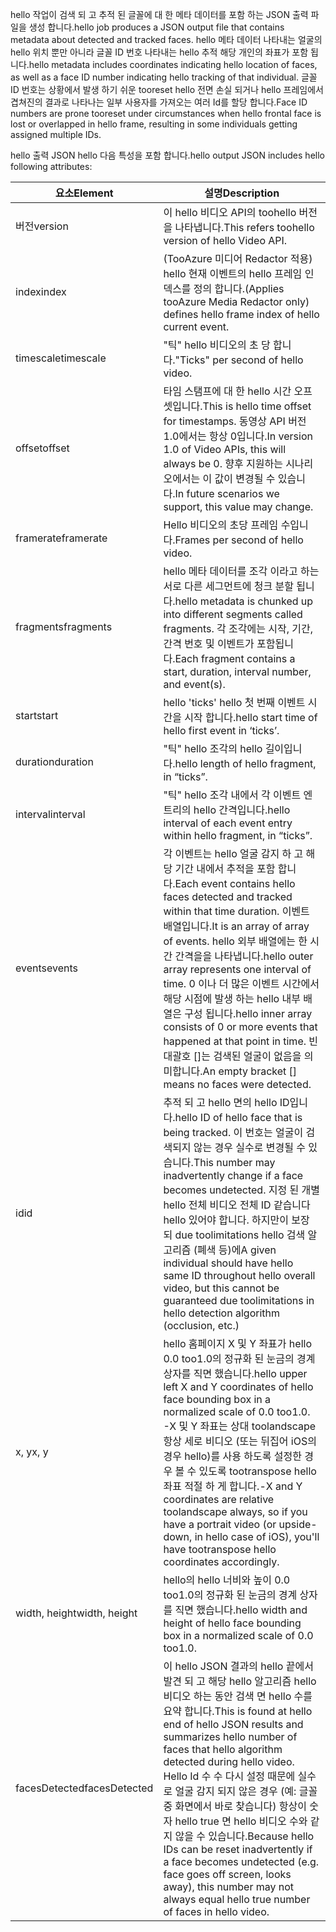 <span data-ttu-id="3c048-101">hello 작업이 검색 되 고 추적 된 글꼴에 대 한 메타 데이터를 포함 하는 JSON 출력 파일을 생성 합니다.</span><span class="sxs-lookup"><span data-stu-id="3c048-101">hello job produces a JSON output file that contains metadata about detected and tracked faces.</span></span> <span data-ttu-id="3c048-102">hello 메타 데이터 나타내는 얼굴의 hello 위치 뿐만 아니라 글꼴 ID 번호 나타내는 hello 추적 해당 개인의 좌표가 포함 됩니다.</span><span class="sxs-lookup"><span data-stu-id="3c048-102">hello metadata includes coordinates indicating hello location of faces, as well as a face ID number indicating hello tracking of that individual.</span></span> <span data-ttu-id="3c048-103">글꼴 ID 번호는 상황에서 발생 하기 쉬운 tooreset hello 전면 손실 되거나 hello 프레임에서 겹쳐진의 결과로 나타나는 일부 사용자를 가져오는 여러 Id를 할당 합니다.</span><span class="sxs-lookup"><span data-stu-id="3c048-103">Face ID numbers are prone tooreset under circumstances when hello frontal face is lost or overlapped in hello frame, resulting in some individuals getting assigned multiple IDs.</span></span>

<span data-ttu-id="3c048-104">hello 출력 JSON hello 다음 특성을 포함 합니다.</span><span class="sxs-lookup"><span data-stu-id="3c048-104">hello output JSON includes hello following attributes:</span></span>

| <span data-ttu-id="3c048-105">요소</span><span class="sxs-lookup"><span data-stu-id="3c048-105">Element</span></span> | <span data-ttu-id="3c048-106">설명</span><span class="sxs-lookup"><span data-stu-id="3c048-106">Description</span></span> |
| --- | --- |
| <span data-ttu-id="3c048-107">버전</span><span class="sxs-lookup"><span data-stu-id="3c048-107">version</span></span> |<span data-ttu-id="3c048-108">이 hello 비디오 API의 toohello 버전을 나타냅니다.</span><span class="sxs-lookup"><span data-stu-id="3c048-108">This refers toohello version of hello Video API.</span></span> |
| <span data-ttu-id="3c048-109">index</span><span class="sxs-lookup"><span data-stu-id="3c048-109">index</span></span> | <span data-ttu-id="3c048-110">(TooAzure 미디어 Redactor 적용) hello 현재 이벤트의 hello 프레임 인덱스를 정의 합니다.</span><span class="sxs-lookup"><span data-stu-id="3c048-110">(Applies tooAzure Media Redactor only) defines hello frame index of hello current event.</span></span> |
| <span data-ttu-id="3c048-111">timescale</span><span class="sxs-lookup"><span data-stu-id="3c048-111">timescale</span></span> |<span data-ttu-id="3c048-112">"틱" hello 비디오의 초 당 합니다.</span><span class="sxs-lookup"><span data-stu-id="3c048-112">"Ticks" per second of hello video.</span></span> |
| <span data-ttu-id="3c048-113">offset</span><span class="sxs-lookup"><span data-stu-id="3c048-113">offset</span></span> |<span data-ttu-id="3c048-114">타임 스탬프에 대 한 hello 시간 오프셋입니다.</span><span class="sxs-lookup"><span data-stu-id="3c048-114">This is hello time offset for timestamps.</span></span> <span data-ttu-id="3c048-115">동영상 API 버전 1.0에서는 항상 0입니다.</span><span class="sxs-lookup"><span data-stu-id="3c048-115">In version 1.0 of Video APIs, this will always be 0.</span></span> <span data-ttu-id="3c048-116">향후 지원하는 시나리오에서는 이 값이 변경될 수 있습니다.</span><span class="sxs-lookup"><span data-stu-id="3c048-116">In future scenarios we support, this value may change.</span></span> |
| <span data-ttu-id="3c048-117">framerate</span><span class="sxs-lookup"><span data-stu-id="3c048-117">framerate</span></span> |<span data-ttu-id="3c048-118">Hello 비디오의 초당 프레임 수입니다.</span><span class="sxs-lookup"><span data-stu-id="3c048-118">Frames per second of hello video.</span></span> |
| <span data-ttu-id="3c048-119">fragments</span><span class="sxs-lookup"><span data-stu-id="3c048-119">fragments</span></span> |<span data-ttu-id="3c048-120">hello 메타 데이터를 조각 이라고 하는 서로 다른 세그먼트에 청크 분할 됩니다.</span><span class="sxs-lookup"><span data-stu-id="3c048-120">hello metadata is chunked up into different segments called fragments.</span></span> <span data-ttu-id="3c048-121">각 조각에는 시작, 기간, 간격 번호 및 이벤트가 포함됩니다.</span><span class="sxs-lookup"><span data-stu-id="3c048-121">Each fragment contains a start, duration, interval number, and event(s).</span></span> |
| <span data-ttu-id="3c048-122">start</span><span class="sxs-lookup"><span data-stu-id="3c048-122">start</span></span> |<span data-ttu-id="3c048-123">hello 'ticks' hello 첫 번째 이벤트 시간을 시작 합니다.</span><span class="sxs-lookup"><span data-stu-id="3c048-123">hello start time of hello first event in ‘ticks’.</span></span> |
| <span data-ttu-id="3c048-124">duration</span><span class="sxs-lookup"><span data-stu-id="3c048-124">duration</span></span> |<span data-ttu-id="3c048-125">"틱" hello 조각의 hello 길이입니다.</span><span class="sxs-lookup"><span data-stu-id="3c048-125">hello length of hello fragment, in “ticks”.</span></span> |
| <span data-ttu-id="3c048-126">interval</span><span class="sxs-lookup"><span data-stu-id="3c048-126">interval</span></span> |<span data-ttu-id="3c048-127">"틱" hello 조각 내에서 각 이벤트 엔트리의 hello 간격입니다.</span><span class="sxs-lookup"><span data-stu-id="3c048-127">hello interval of each event entry within hello fragment, in “ticks”.</span></span> |
| <span data-ttu-id="3c048-128">events</span><span class="sxs-lookup"><span data-stu-id="3c048-128">events</span></span> |<span data-ttu-id="3c048-129">각 이벤트는 hello 얼굴 감지 하 고 해당 기간 내에서 추적을 포함 합니다.</span><span class="sxs-lookup"><span data-stu-id="3c048-129">Each event contains hello faces detected and tracked within that time duration.</span></span> <span data-ttu-id="3c048-130">이벤트 배열입니다.</span><span class="sxs-lookup"><span data-stu-id="3c048-130">It is an array of array of events.</span></span> <span data-ttu-id="3c048-131">hello 외부 배열에는 한 시간 간격을을 나타냅니다.</span><span class="sxs-lookup"><span data-stu-id="3c048-131">hello outer array represents one interval of time.</span></span> <span data-ttu-id="3c048-132">0 이나 더 많은 이벤트 시간에서 해당 시점에 발생 하는 hello 내부 배열은 구성 됩니다.</span><span class="sxs-lookup"><span data-stu-id="3c048-132">hello inner array consists of 0 or more events that happened at that point in time.</span></span> <span data-ttu-id="3c048-133">빈 대괄호 []는 검색된 얼굴이 없음을 의미합니다.</span><span class="sxs-lookup"><span data-stu-id="3c048-133">An empty bracket [] means no faces were detected.</span></span> |
| <span data-ttu-id="3c048-134">id</span><span class="sxs-lookup"><span data-stu-id="3c048-134">id</span></span> |<span data-ttu-id="3c048-135">추적 되 고 hello 면의 hello ID입니다.</span><span class="sxs-lookup"><span data-stu-id="3c048-135">hello ID of hello face that is being tracked.</span></span> <span data-ttu-id="3c048-136">이 번호는 얼굴이 검색되지 않는 경우 실수로 변경될 수 있습니다.</span><span class="sxs-lookup"><span data-stu-id="3c048-136">This number may inadvertently change if a face becomes undetected.</span></span> <span data-ttu-id="3c048-137">지정 된 개별 hello 전체 비디오 전체 ID 같습니다 hello 있어야 합니다. 하지만이 보장 되 due toolimitations hello 검색 알고리즘 (폐색 등)에</span><span class="sxs-lookup"><span data-stu-id="3c048-137">A given individual should have hello same ID throughout hello overall video, but this cannot be guaranteed due toolimitations in hello detection algorithm (occlusion, etc.)</span></span> |
| <span data-ttu-id="3c048-138">x, y</span><span class="sxs-lookup"><span data-stu-id="3c048-138">x, y</span></span> |<span data-ttu-id="3c048-139">hello 홈페이지 X 및 Y 좌표가 hello 0.0 too1.0의 정규화 된 눈금의 경계 상자를 직면 했습니다.</span><span class="sxs-lookup"><span data-stu-id="3c048-139">hello upper left X and Y coordinates of hello face bounding box in a normalized scale of 0.0 too1.0.</span></span> <br/><span data-ttu-id="3c048-140">-X 및 Y 좌표는 상대 toolandscape 항상 세로 비디오 (또는 뒤집어 iOS의 경우 hello)를 사용 하도록 설정한 경우 볼 수 있도록 tootranspose hello 좌표 적절 하 게 합니다.</span><span class="sxs-lookup"><span data-stu-id="3c048-140">-X and Y coordinates are relative toolandscape always, so if you have a portrait video (or upside-down, in hello case of iOS), you'll have tootranspose hello coordinates accordingly.</span></span> |
| <span data-ttu-id="3c048-141">width, height</span><span class="sxs-lookup"><span data-stu-id="3c048-141">width, height</span></span> |<span data-ttu-id="3c048-142">hello의 hello 너비와 높이 0.0 too1.0의 정규화 된 눈금의 경계 상자를 직면 했습니다.</span><span class="sxs-lookup"><span data-stu-id="3c048-142">hello width and height of hello face bounding box in a normalized scale of 0.0 too1.0.</span></span> |
| <span data-ttu-id="3c048-143">facesDetected</span><span class="sxs-lookup"><span data-stu-id="3c048-143">facesDetected</span></span> |<span data-ttu-id="3c048-144">이 hello JSON 결과의 hello 끝에서 발견 되 고 해당 hello 알고리즘 hello 비디오 하는 동안 검색 면 hello 수를 요약 합니다.</span><span class="sxs-lookup"><span data-stu-id="3c048-144">This is found at hello end of hello JSON results and summarizes hello number of faces that hello algorithm detected during hello video.</span></span> <span data-ttu-id="3c048-145">Hello Id 수 수 다시 설정 때문에 실수로 얼굴 감지 되지 않은 경우 (예: 글꼴 중 화면에서 바로 찾습니다) 항상이 숫자 hello true 면 hello 비디오 수와 같지 않을 수 있습니다.</span><span class="sxs-lookup"><span data-stu-id="3c048-145">Because hello IDs can be reset inadvertently if a face becomes undetected (e.g. face goes off screen, looks away), this number may not always equal hello true number of faces in hello video.</span></span> |

